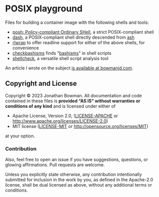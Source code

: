 # POSIX playground

Files for building a container image with the following shells and tools:

- [posh: Policy-compliant Ordinary SHell](https://manpages.debian.org/unstable/posh/posh.1.en.html), a strict POSIX-compliant shell
- [dash](http://gondor.apana.org.au/~herbert/dash/), a POSIX-compliant shell directly descended from [ash](https://en.wikipedia.org/wiki/Almquist_shell)
- [rlwrap](https://github.com/hanslub42/rlwrap) to offer readline support for either of the above shells, for convenience
- [checkbashisms](https://manpages.debian.org/unstable/devscripts/checkbashisms.1.en.html) finds "[bashisms](https://mywiki.wooledge.org/Bashism)" in shell scripts
- [shellcheck](https://www.shellcheck.net/), a versatile shell script analysis tool

An article I wrote on the subject [is available at bowmanjd.com](https://www.bowmanjd.com/).

## Copyright and License

Copyright © 2023 Jonathan Bowman. All documentation and code contained in these files is **provided “AS IS” without warranties or conditions of any kind** and is licensed under either of

 * Apache License, Version 2.0, ([LICENSE-APACHE](LICENSE-APACHE) or http://www.apache.org/licenses/LICENSE-2.0)
 * MIT license ([LICENSE-MIT](LICENSE-MIT) or http://opensource.org/licenses/MIT)

at your option.

### Contribution

Also, feel free to open an issue if you have suggestions, questions, or glowing affirmations. Pull requests are welcome.

Unless you explicitly state otherwise, any contribution intentionally submitted
for inclusion in the work by you, as defined in the Apache-2.0 license, shall be dual licensed as above, without any
additional terms or conditions.
